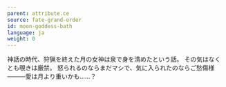 ```yaml
---
parent: attribute.ce
source: fate-grand-order
id: moon-goddess-bath
language: ja
weight: 0
---
```


神話の時代、狩猟を終えた月の女神は泉で身を清めたという話。
その気はなくとも覗きは厳禁。
怒られるのならまだマシで、気に入られたのならご愁傷様―――愛は月より重いかも……？
